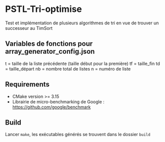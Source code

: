 # PSTL-Tri-optimise

Test et implémentation de plusieurs algorithmes de tri en vue de trouver un
successeur au TimSort


## Variables de fonctions pour array_generator_config.json

t = taille de la liste précédente (taille début pour la première)
tf = taille_fin
td = taille_départ
nb = nombre total de listes
n = numéro de liste


## Requirements

- CMake version >= 3.15
- Librairie de micro-benchmarking de Google :
  https://github.com/google/benchmark


## Build

Lancer `make`, les exécutables générés se trouvent dans le dossier `build`
